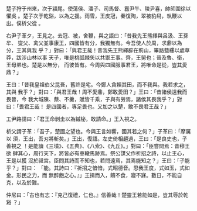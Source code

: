 楚子狩于州來，次于潁尾。使蕩侯、潘子、司馬督、囂尹午、陵尹喜，帥師圍徐以懼吳
。楚子次于乾谿，以為之援。雨雪，王皮冠，秦復陶，翠被豹舄，執鞭以出。僕析父從
。

右尹子革夕，王見之。去冠、被，舍鞭，與之語曰：「昔我先王熊繹與呂汲、王孫牟、
燮父、禽父並事康王，四國皆有分，我獨無有。今吾使人於周，求鼎以為分，王其與我
乎？」對曰：「與君王哉！昔我先王熊繹辟在荊山，篳路藍縷以處草莽，跋涉山林以事
天子，唯是桃弧棘矢以共禦王事。齊，王舅也；晉及魯、衛，王母弟也。楚是以無分，
而彼皆有。今周與四國服事君王，將唯命是從，豈其愛鼎？」

王曰：「昔我皇祖伯父昆吾，舊許是宅。今鄭人貪賴其田，而不我與。我若求之，其與
我乎？」對曰：「與君王哉！周不愛鼎，鄭敢愛田？」王曰：「昔諸侯遠我而畏晉，今
我大城陳、蔡、不羹，賦皆千乘，子與有勞焉，諸侯其畏我乎？」對曰：「畏君王哉！
是四國者，專足畏也。又加之以楚，敢不畏君王哉？」

工尹路請曰：「君王命剝圭以為鏚柲，敢請命。」王入視之。

析父謂子革：「吾子，楚國之望也。今與王言如響，國其若之何？」子革曰：「摩厲以
須，王出，吾刃將斬矣。」王出，復語。左史倚相趨過，王曰：「是良史也，子善視之
！是能讀《三墳》、《五典》、《八索》、《九丘》。」對曰：「臣嘗問焉：昔穆王欲
肆其心，周行天下，將皆必有車轍馬跡焉。祭公謀父作祈招之詩，以止王心，王是以獲
沒於祗宮。臣問其詩而不知也，若問遠焉，其焉能知之？」王曰：「子能乎？」對曰：
「能。其詩曰：『祈招之愔愔，式昭德音。思我王度，式如玉，式如金。形民之力，而
無醉飽之心。』」王揖而入，饋不食，寢不寐。數日，不能自克，以及於難。

仲尼曰：「古也有志：『克己復禮，仁也。』信善哉！楚靈王若能如是，豈其辱於乾谿
？」

